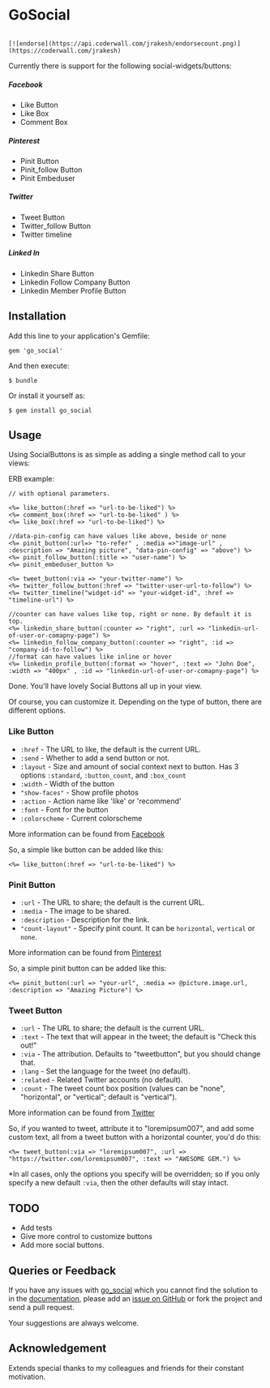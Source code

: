# GoSocial
                                                                                              [![endorse](https://api.coderwall.com/jrakesh/endorsecount.png)](https://coderwall.com/jrakesh)
Currently there is support for the following social-widgets/buttons:

##### Facebook
  * Like Button
  * Like Box
  * Comment Box

##### Pinterest
  * Pinit Button
  * Pinit_follow Button
  * Pinit Embeduser

##### Twitter
  * Tweet Button
  * Twitter_follow Button
  * Twitter timeline

##### Linked In
  * Linkedin Share Button
  * Linkedin Follow Company Button
  * Linkedin Member Profile Button

## Installation

Add this line to your application's Gemfile:

    gem 'go_social'

And then execute:

    $ bundle

Or install it yourself as:

    $ gem install go_social

## Usage

Using SocialButtons is as simple as adding a single method call to your views:

ERB example:
```erb
// with optional parameters.

<%= like_button(:href => "url-to-be-liked") %>
<%= comment_box(:href => "url-to-be-liked" ) %>
<%= like_box(:href => "url-to-be-liked") %>

//data-pin-config can have values like above, beside or none
<%= pinit_button(:url=> "to-refer" , :media =>"image-url" , :description => "Amazing picture", "data-pin-config" => "above") %>
<%= pinit_follow_button(:title => "user-name") %>
<%= pinit_embeduser_button %>

<%= tweet_button(:via => "your-twitter-name") %>
<%= twitter_follow_button(:href => "twitter-user-url-to-follow") %>
<%= twitter_timeline("widget-id" => "your-widget-id", :href => "timeline-url") %>

//counter can have values like top, right or none. By default it is top.
<%= linkedin_share_button(:counter => "right", :url => "linkedin-url-of-user-or-comapny-page") %>
<%= linkedin_follow_company_button(:counter => "right", :id => "company-id-to-follow") %>
//format can have values like inline or hover
<%= linkedin_profile_button(:format => "hover", :text => "John Doe", :width => "400px" , :id => "linkedin-url-of-user-or-comapny-page") %>

```

Done. You'll have lovely Social Buttons all up in your view.

Of course, you can customize it. Depending on the type of button, there are different options.

### Like Button

* `:href` - The URL to like, the default is the current URL.
* `:send` - Whether to add a send button or not.
* `:layout` - Size and amount of social context next to button. Has 3 options `:standard`, `:button_count`, and `:box_count`
* `:width` - Width of the button
* `"show-faces"` - Show profile photos
* `:action` - Action name like 'like' or 'recommend'
* `:font` - Font for the button
* `:colorscheme` - Current colorscheme

More information can be found from [Facebook](http://developers.facebook.com/docs/reference/plugins/like/)

So, a simple like button can be added like this:

```erb
<%= like_button(:href => "url-to-be-liked") %>
```

### Pinit Button

* `:url` - The URL to share; the default is the current URL.
* `:media` - The image to be shared.
* `:description` - Description for the link.
* `"count-layout"` - Specify pinit count. It can be `horizontal`, `vertical` or `none`.

More information can be found from [Pinterest](http://pinterest.com/about/goodies/)

So, a simple pinit button can be added like this:

```erb
<%= pinit_button(:url => "your-url", :media => @picture.image.url, :description => "Amazing Picture") %>
```

### Tweet Button

* `:url` - The URL to share; the default is the current URL.
* `:text` - The text that will appear in the tweet; the default is "Check this out!"
* `:via` - The attribution.  Defaults to "tweetbutton", but you should change that.
* `:lang` - Set the language for the tweet (no default).
* `:related` - Related Twitter accounts (no default).
* `:count` - The tweet count box position (values can be "none", "horizontal", or "vertical"; default is "vertical").

More information can be found from [Twitter](https://twitter.com/about/resources/buttons#tweet)

So, if you wanted to tweet, attribute it to "loremipsum007", and add some custom text, all from a tweet button with a horizontal counter, you'd do this:

```erb
<%= tweet_button(:via => "loremipsum007", :url => "https://twitter.com/loremipsum007", :text => "AWESOME GEM.") %>
```


*In all cases, only the options you specify will be overridden; so if you only specify a new default `:via`, then the other defaults will stay intact.


## TODO

* Add tests
* Give more control to customize buttons
* Add more social buttons.


## Queries or Feedback

If you have any issues with [go_social](https://github.com/Jrakesh/go_social) which you cannot find the solution to in the [documentation](https://github.com/Jrakesh/go_social), please add an [issue on GitHub](https://github.com/Jrakesh/go_social/issues) or fork the project and send a pull request.

Your suggestions are always welcome.


## Acknowledgement
Extends special thanks to my colleagues and friends for their constant motivation.

